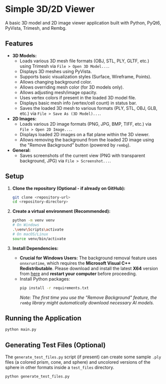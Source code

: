 # Simple 3D/2D Viewer

A basic 3D model and 2D image viewer application built with Python, PyQt6, PyVista, Trimesh, and Rembg.

## Features

*   **3D Models:**
    *   Loads various 3D mesh file formats (OBJ, STL, PLY, GLTF, etc.) using Trimesh via `File > Open 3D Model...`.
    *   Displays 3D meshes using PyVista.
    *   Supports basic visualization styles (Surface, Wireframe, Points).
    *   Allows changing background color.
    *   Allows overriding mesh color (for 3D models only).
    *   Allows adjusting mesh/image opacity.
    *   Uses vertex colors if present in the loaded 3D model file.
    *   Displays basic mesh info (vertex/cell count) in status bar.
    *   Saves the loaded 3D mesh to various formats (PLY, STL, OBJ, GLB, etc.) via `File > Save As (3D Model)...`.
*   **2D Images:**
    *   Loads various 2D image formats (PNG, JPG, BMP, TIFF, etc.) via `File > Open 2D Image...`.
    *   Displays loaded 2D images on a flat plane within the 3D viewer.
    *   Allows removing the background from the loaded 2D image using the "Remove Background" button (powered by `rembg`).
*   **General:**
    *   Saves screenshots of the current view (PNG with transparent background, JPG) via `File > Screenshot...`.

## Setup

1.  **Clone the repository (Optional - if already on GitHub):**
    ```bash
    git clone <repository-url>
    cd <repository-directory>
    ```

2.  **Create a virtual environment (Recommended):**
    ```bash
    python -m venv venv
    # On Windows
    .\venv\Scripts\activate
    # On macOS/Linux
    source venv/bin/activate
    ```

3.  **Install Dependencies:**
    *   **Crucial for Windows Users:** The background removal feature uses `onnxruntime`, which requires the **Microsoft Visual C++ Redistributable**. Please download and install the latest **X64** version from [here](https://learn.microsoft.com/en-us/cpp/windows/latest-supported-vc-redist?view=msvc-170) and **restart your computer** before proceeding.
    *   Install Python packages:
        ```bash
        pip install -r requirements.txt
        ```
        *Note: The first time you use the "Remove Background" feature, the `rembg` library might automatically download necessary AI models.*

## Running the Application

```bash
python main.py
```

## Generating Test Files (Optional)

The `generate_test_files.py` script (if present) can create some sample `.ply` files (a colored prism, cone, and sphere) and uncolored versions of the sphere in other formats inside a `test_files` directory.

```bash
python generate_test_files.py
``` 